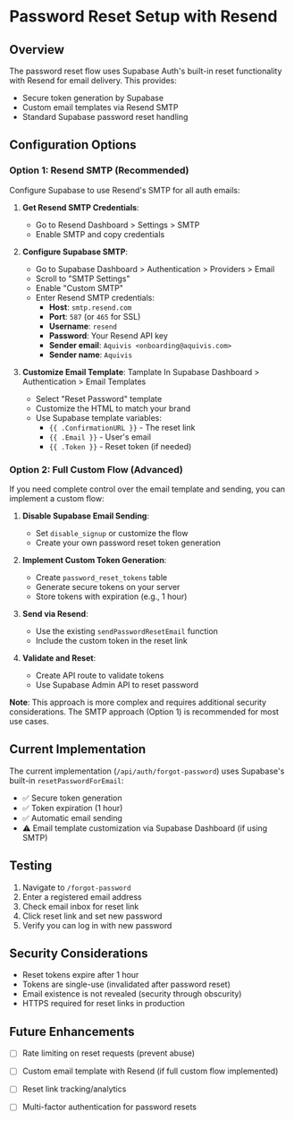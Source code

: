 # Password Reset Setup with Resend

## Overview

The password reset flow uses Supabase Auth's built-in reset functionality with Resend for email delivery. This provides:
- Secure token generation by Supabase
- Custom email templates via Resend SMTP
- Standard Supabase password reset handling

## Configuration Options

### Option 1: Resend SMTP (Recommended)

Configure Supabase to use Resend's SMTP for all auth emails:

1. **Get Resend SMTP Credentials**:
   - Go to Resend Dashboard > Settings > SMTP
   - Enable SMTP and copy credentials

2. **Configure Supabase SMTP**:
   - Go to Supabase Dashboard > Authentication > Providers > Email
   - Scroll to "SMTP Settings"
   - Enable "Custom SMTP"
   - Enter Resend SMTP credentials:
     - **Host**: `smtp.resend.com`
     - **Port**: `587` (or `465` for SSL)
     - **Username**: `resend`
     - **Password**: Your Resend API key
     - **Sender email**: `Aquivis <onboarding@aquivis.com>`
     - **Sender name**: `Aquivis`

3. **Customize Email Template**:
   Tamplate In Supabase Dashboard > Authentication > Email Templates
   - Select "Reset Password" template
   - Customize the HTML to match your brand
   - Use Supabase template variables:
     - `{{ .ConfirmationURL }}` - The reset link
     - `{{ .Email }}` - User's email
     - `{{ .Token }}` - Reset token (if needed)

### Option 2: Full Custom Flow (Advanced)

If you need complete control over the email template and sending, you can implement a custom flow:

1. **Disable Supabase Email Sending**:
   - Set `disable_signup` or customize the flow
   - Create your own password reset token generation

2. **Implement Custom Token Generation**:
   - Create `password_reset_tokens` table
   - Generate secure tokens on your server
   - Store tokens with expiration (e.g., 1 hour)

3. **Send via Resend**:
   - Use the existing `sendPasswordResetEmail` function
   - Include the custom token in the reset link

4. **Validate and Reset**:
   - Create API route to validate tokens
   - Use Supabase Admin API to reset password

**Note**: This approach is more complex and requires additional security considerations. The SMTP approach (Option 1) is recommended for most use cases.

## Current Implementation

The current implementation (`/api/auth/forgot-password`) uses Supabase's built-in `resetPasswordForEmail`:

- ✅ Secure token generation
- ✅ Token expiration (1 hour)
- ✅ Automatic email sending
- ⚠️ Email template customization via Supabase Dashboard (if using SMTP)

## Testing

1. Navigate to `/forgot-password`
2. Enter a registered email address
3. Check email inbox for reset link
4. Click reset link and set new password
5. Verify you can log in with new password

## Security Considerations

- Reset tokens expire after 1 hour
- Tokens are single-use (invalidated after password reset)
- Email existence is not revealed (security through obscurity)
- HTTPS required for reset links in production

## Future Enhancements

- [ ] Rate limiting on reset requests (prevent abuse)
- [ ] Custom email template with Resend (if full custom flow implemented)
- [ ] Reset link tracking/analytics
- [ ] Multi-factor authentication for password resets

